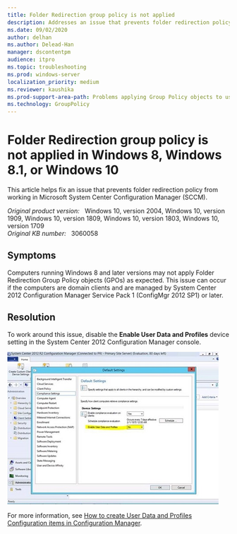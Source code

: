 ```yaml
---
title: Folder Redirection group policy is not applied
description: Addresses an issue that prevents folder redirection policy from working in SCCM on a computer that's running Windows 8, Windows 8.1, or Windows 10.
ms.date: 09/02/2020
author: delhan
ms.author: Delead-Han
manager: dscontentpm
audience: itpro
ms.topic: troubleshooting
ms.prod: windows-server
localization_priority: medium
ms.reviewer: kaushika
ms.prod-support-area-path: Problems applying Group Policy objects to users or computers
ms.technology: GroupPolicy
---
```

# Folder Redirection group policy is not applied in Windows 8, Windows 8.1, or Windows 10

This article helps fix an issue that prevents folder redirection policy from working in Microsoft System Center Configuration Manager (SCCM).

_Original product version:_ &nbsp; Windows 10, version 2004, Windows 10, version 1909, Windows 10, version 1809, Windows 10, version 1803, Windows 10, version 1709  
_Original KB number:_ &nbsp; 3060058

## Symptoms

Computers running Windows 8 and later versions may not apply Folder Redirection Group Policy objects (GPOs) as expected. This issue can occur if the computers are domain clients and are managed by System Center 2012 Configuration Manager Service Pack 1 (ConfigMgr 2012 SP1) or later. 

## Resolution

To work around this issue, disable the **Enable User Data and Profiles**  device setting in the System Center 2012 Configuration Manager console.

![Screenshot of the Enable User Data and Profiles option](./media/folder-redirection-group-policy-not-applied.md/enable-user-data-and-profiles-option.jpg)

For more information, see [How to create User Data and Profiles Configuration items in Configuration Manager](https://technet.microsoft.com/library/jj591610.aspx?f=255&mspperror=-2147217396).
